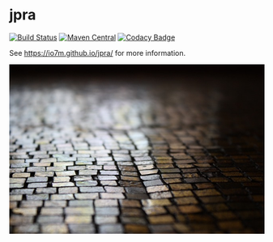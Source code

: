 jpra
===

[![Build Status](https://travis-ci.org/io7m/jpra.svg)](https://travis-ci.org/io7m/jpra)
[![Maven Central](https://maven-badges.herokuapp.com/maven-central/com.io7m.jpra/io7m-jpra/badge.png)](https://maven-badges.herokuapp.com/maven-central/com.io7m.jpra/io7m-jpra)
[![Codacy Badge](https://api.codacy.com/project/badge/Grade/73326057e07144638b377b0a662153b3)](https://www.codacy.com/app/github_79/jogl?utm_source=github.com&amp;utm_medium=referral&amp;utm_content=JogAmp/jogl&amp;utm_campaign=Badge_Grade)

See https://io7m.github.io/jpra/ for more information.

![jpra](./src/site/resources/jpra.jpg?raw=true)

